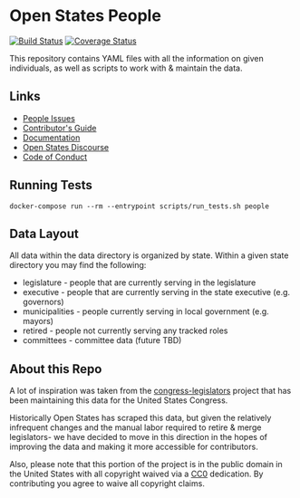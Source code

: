 # Open States People

[![Build Status](https://travis-ci.com/openstates/people.svg?branch=master)](https://travis-ci.com/openstates/people)
[![Coverage Status](https://coveralls.io/repos/github/openstates/people/badge.svg?branch=master)](https://coveralls.io/github/openstates/people?branch=master)

This repository contains YAML files with all the information on given individuals, as well as scripts to work with & maintain the data.

## Links

* [People Issues](https://github.com/openstates/issues/issues?q=is%3Aissue+is%3Aopen+label%3Adata%3Apeople)
* [Contributor's Guide](https://docs.openstates.org/en/latest/contributing/getting-started.html)
* [Documentation](https://docs.openstates.org/en/latest/contributing/people.html)
* [Open States Discourse](https://discourse.openstates.org)
* [Code of Conduct](https://docs.openstates.org/en/latest/contributing/code-of-conduct.html)

## Running Tests

    docker-compose run --rm --entrypoint scripts/run_tests.sh people

## Data Layout

All data within the data directory is organized by state.  Within a given state directory you may find the following:

  * legislature - people that are currently serving in the legislature
  * executive - people that are currently serving in the state executive (e.g. governors)
  * municipalities - people currently serving in local government (e.g. mayors)
  * retired - people not currently serving any tracked roles
  * committees - committee data (future TBD)

## About this Repo

A lot of inspiration was taken from the [congress-legislators](https://github.com/unitedstates/congress-legislators) project that has been maintaining this data for the United States Congress.

Historically Open States has scraped this data, but given the relatively infrequent changes and the manual labor required to retire & merge legislators- we have decided to move in this direction in the hopes of improving the data and making it more accessible for contributors.

Also, please note that this portion of the project is in the public domain in the United States with all copyright waived via a [CC0](https://creativecommons.org/publicdomain/zero/1.0/) dedication.  By contributing you agree to waive all copyright claims.
